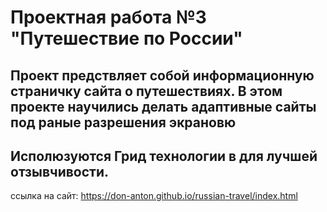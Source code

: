 # Проектная работа №3 "Путешествие по России"

## Проект предствляет собой информационную страничку сайта о путешествиях. В этом проекте научились делать адаптивные сайты под раные разрешения экрановю

## Исполюзуются Грид технологии в для лучшей отзывчивости.

ссылка на сайт:  https://don-anton.github.io/russian-travel/index.html

